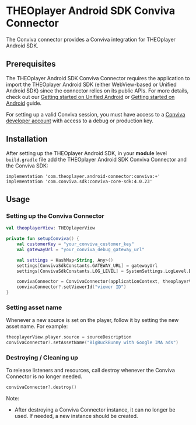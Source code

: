 # THEOplayer Android SDK Conviva Connector

The Conviva connector provides a Conviva integration for THEOplayer Android SDK.


## Prerequisites

The THEOplayer Android SDK Conviva Connector requires the application to import the THEOplayer Android SDK (either WebView-based or Unified Android SDK) since the connector relies on its public APIs. For more details, check out our [Getting started on Unified Android](https://docs.theoplayer.com/getting-started/01-sdks/02-android-unified/00-getting-started.md) or [Getting started on Android](https://docs.theoplayer.com/getting-started/01-sdks/02-android/00-getting-started.md) guide.

For setting up a valid Conviva session, you must have access to a [Conviva developer account](https://pulse.conviva.com/) with access to a debug or production key.


## Installation
After setting up the THEOplayer Android SDK, in your **module** level `build.gradle` file add the THEOplayer Android SDK Conviva Connector and the Conviva SDK:

```
implementation 'com.theoplayer.android-connector:conviva:+'
implementation 'com.conviva.sdk:conviva-core-sdk:4.0.23'
```


## Usage

### Setting up the Conviva Connector
```kotlin
val theoplayerView: THEOplayerView

private fun setupConviva() {
    val customerKey = "your_conviva_customer_key"
    val gatewayUrl = "your_conviva_debug_gateway_url"

    val settings = HashMap<String, Any>()
    settings[ConvivaSdkConstants.GATEWAY_URL] = gatewayUrl
    settings[ConvivaSdkConstants.LOG_LEVEL] = SystemSettings.LogLevel.DEBUG

    convivaConnector = ConvivaConnector(applicationContext, theoplayerView.player, customerKey, settings)
    convivaConnector?.setViewerId("viewer ID")
}
```

### Setting asset name
Whenever a new source is set on the player, follow it by setting the new asset name.
For example:

```kotlin
theoplayerView.player.source = sourceDescription
convivaConnector?.setAssetName("BigBuckBunny with Google IMA ads")
```

### Destroying / Cleaning up
To release listeners and resources, call destroy whenever the Conviva Connector is no longer needed. 
```kotlin
convivaConnector?.destroy()
```

Note:
* After destroying a Conviva Connector instance, it can no longer be used. If needed, a new instance should be created.
